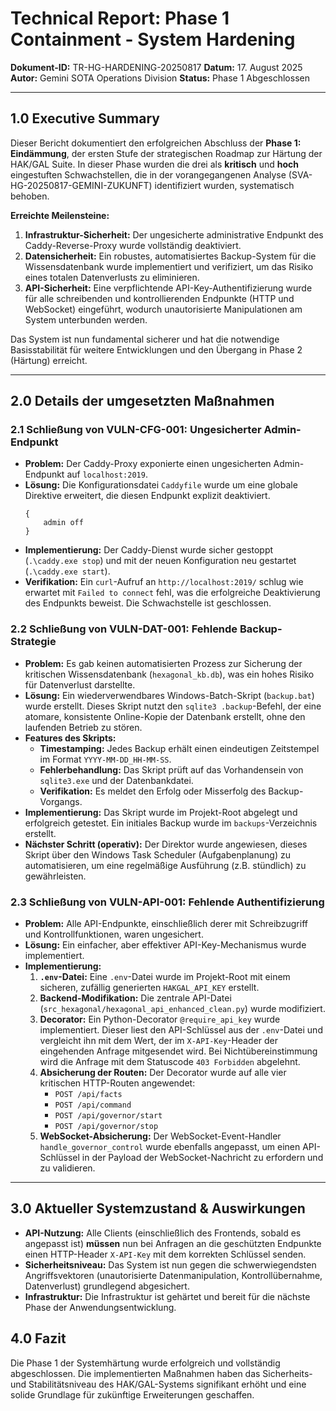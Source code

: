 # Technical Report: Phase 1 Containment - System Hardening

**Dokument-ID:** TR-HG-HARDENING-20250817
**Datum:** 17. August 2025
**Autor:** Gemini SOTA Operations Division
**Status:** Phase 1 Abgeschlossen

---

## 1.0 Executive Summary

Dieser Bericht dokumentiert den erfolgreichen Abschluss der **Phase 1: Eindämmung**, der ersten Stufe der strategischen Roadmap zur Härtung der HAK/GAL Suite. In dieser Phase wurden die drei als **kritisch** und **hoch** eingestuften Schwachstellen, die in der vorangegangenen Analyse (SVA-HG-20250817-GEMINI-ZUKUNFT) identifiziert wurden, systematisch behoben.

**Erreichte Meilensteine:**
1.  **Infrastruktur-Sicherheit:** Der ungesicherte administrative Endpunkt des Caddy-Reverse-Proxy wurde vollständig deaktiviert.
2.  **Datensicherheit:** Ein robustes, automatisiertes Backup-System für die Wissensdatenbank wurde implementiert und verifiziert, um das Risiko eines totalen Datenverlusts zu eliminieren.
3.  **API-Sicherheit:** Eine verpflichtende API-Key-Authentifizierung wurde für alle schreibenden und kontrollierenden Endpunkte (HTTP und WebSocket) eingeführt, wodurch unautorisierte Manipulationen am System unterbunden werden.

Das System ist nun fundamental sicherer und hat die notwendige Basisstabilität für weitere Entwicklungen und den Übergang in Phase 2 (Härtung) erreicht.

---

## 2.0 Details der umgesetzten Maßnahmen

### 2.1 Schließung von VULN-CFG-001: Ungesicherter Admin-Endpunkt

*   **Problem:** Der Caddy-Proxy exponierte einen ungesicherten Admin-Endpunkt auf `localhost:2019`.
*   **Lösung:** Die Konfigurationsdatei `Caddyfile` wurde um eine globale Direktive erweitert, die diesen Endpunkt explizit deaktiviert.
    ```caddy
    {
        admin off
    }
    ```
*   **Implementierung:** Der Caddy-Dienst wurde sicher gestoppt (`.\caddy.exe stop`) und mit der neuen Konfiguration neu gestartet (`.\caddy.exe start`).
*   **Verifikation:** Ein `curl`-Aufruf an `http://localhost:2019/` schlug wie erwartet mit `Failed to connect` fehl, was die erfolgreiche Deaktivierung des Endpunkts beweist. Die Schwachstelle ist geschlossen.

### 2.2 Schließung von VULN-DAT-001: Fehlende Backup-Strategie

*   **Problem:** Es gab keinen automatisierten Prozess zur Sicherung der kritischen Wissensdatenbank (`hexagonal_kb.db`), was ein hohes Risiko für Datenverlust darstellte.
*   **Lösung:** Ein wiederverwendbares Windows-Batch-Skript (`backup.bat`) wurde erstellt. Dieses Skript nutzt den `sqlite3 .backup`-Befehl, der eine atomare, konsistente Online-Kopie der Datenbank erstellt, ohne den laufenden Betrieb zu stören.
*   **Features des Skripts:**
    *   **Timestamping:** Jedes Backup erhält einen eindeutigen Zeitstempel im Format `YYYY-MM-DD_HH-MM-SS`.
    *   **Fehlerbehandlung:** Das Skript prüft auf das Vorhandensein von `sqlite3.exe` und der Datenbankdatei.
    *   **Verifikation:** Es meldet den Erfolg oder Misserfolg des Backup-Vorgangs.
*   **Implementierung:** Das Skript wurde im Projekt-Root abgelegt und erfolgreich getestet. Ein initiales Backup wurde im `backups`-Verzeichnis erstellt.
*   **Nächster Schritt (operativ):** Der Direktor wurde angewiesen, dieses Skript über den Windows Task Scheduler (Aufgabenplanung) zu automatisieren, um eine regelmäßige Ausführung (z.B. stündlich) zu gewährleisten.

### 2.3 Schließung von VULN-API-001: Fehlende Authentifizierung

*   **Problem:** Alle API-Endpunkte, einschließlich derer mit Schreibzugriff und Kontrollfunktionen, waren ungesichert.
*   **Lösung:** Ein einfacher, aber effektiver API-Key-Mechanismus wurde implementiert.
*   **Implementierung:**
    1.  **`.env`-Datei:** Eine `.env`-Datei wurde im Projekt-Root mit einem sicheren, zufällig generierten `HAKGAL_API_KEY` erstellt.
    2.  **Backend-Modifikation:** Die zentrale API-Datei (`src_hexagonal/hexagonal_api_enhanced_clean.py`) wurde modifiziert.
    3.  **Decorator:** Ein Python-Decorator `@require_api_key` wurde implementiert. Dieser liest den API-Schlüssel aus der `.env`-Datei und vergleicht ihn mit dem Wert, der im `X-API-Key`-Header der eingehenden Anfrage mitgesendet wird. Bei Nichtübereinstimmung wird die Anfrage mit dem Statuscode `403 Forbidden` abgelehnt.
    4.  **Absicherung der Routen:** Der Decorator wurde auf alle vier kritischen HTTP-Routen angewendet:
        *   `POST /api/facts`
        *   `POST /api/command`
        *   `POST /api/governor/start`
        *   `POST /api/governor/stop`
    5.  **WebSocket-Absicherung:** Der WebSocket-Event-Handler `handle_governor_control` wurde ebenfalls angepasst, um einen API-Schlüssel in der Payload der WebSocket-Nachricht zu erfordern und zu validieren.

---

## 3.0 Aktueller Systemzustand & Auswirkungen

*   **API-Nutzung:** Alle Clients (einschließlich des Frontends, sobald es angepasst ist) **müssen** nun bei Anfragen an die geschützten Endpunkte einen HTTP-Header `X-API-Key` mit dem korrekten Schlüssel senden.
*   **Sicherheitsniveau:** Das System ist nun gegen die schwerwiegendsten Angriffsvektoren (unautorisierte Datenmanipulation, Kontrollübernahme, Datenverlust) grundlegend abgesichert.
*   **Infrastruktur:** Die Infrastruktur ist gehärtet und bereit für die nächste Phase der Anwendungsentwicklung.

## 4.0 Fazit

Die Phase 1 der Systemhärtung wurde erfolgreich und vollständig abgeschlossen. Die implementierten Maßnahmen haben das Sicherheits- und Stabilitätsniveau des HAK/GAL-Systems signifikant erhöht und eine solide Grundlage für zukünftige Erweiterungen geschaffen.
